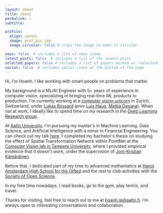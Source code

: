 ```yaml
---
layout: about
title: about
permalink: /
subtitle:

profile:
  align: center
  image: prof_pic.jpg
  image_circular: false # crops the image to make it circular

news: false  # includes a list of news items
latest_posts: false  # includes a list of the newest posts
selected_papers: false # includes a list of papers marked as "selected={true}"
social: false  # includes social icons at the bottom of the page
---
```


[//]: # (Write your biography here. Tell the world about yourself. Link to your favorite [subreddit]&#40;http://reddit.com&#41;. You can put a picture in, too. The code is already in, just name your picture `prof_pic.jpg` and put it in the `img/` folder.)
[//]: # (Put your address / P.O. box / other info right below your picture. You can also disable any of these elements by editing `profile` property of the YAML header of your `_pages/about.md`. Edit `_bibliography/papers.bib` and Jekyll will render your [publications page]&#40;/al-folio/publications/&#41; automatically.)
[//]: # (Link to your social media connections, too. This theme is set up to use [Font Awesome icons]&#40;http://fortawesome.github.io/Font-Awesome/&#41; and [Academicons]&#40;https://jpswalsh.github.io/academicons/&#41;, like the ones below. Add your Facebook, Twitter, LinkedIn, Google Scholar, or just disable all of them.)

Hi, I'm Hoanh. I like working with smart people on problems that matter.

My background is a ML/AI Engineer with 5+ years of experience in computer vision, specializing in bringing real-time ML products to production.
I'm currently working at a [computer vision unicorn](https://www.scandit.com/) in Zurich, Switzerland, under [Lukas Bossard](https://www.linkedin.com/in/lukas-bossard/) (prev [Luis Haug](https://www.linkedin.com/in/luis-haug/), [Mattia Desana](https://www.linkedin.com/in/mattia-desana-a475a660/)). When not at work, I ideally like to spend time on my research in the [Deep Learning Research group](https://research.cs.aalto.fi/bayes/).

At [Aalto University](https://www.aalto.fi/en), I'm pursuing my master's in Machine Learning, Data Science, and Artificial Intelligence with a minor in Financial Engineering. You can check out my talk [here](https://docs.google.com/presentation/d/14J_zoI--lvcYtJH-wSM1QD56NLlm9mbt/edit#slide=id.g277ae8fd007_0_14). I completed my bachelor's thesis on studying the effect of Spatial Transformation Network within PointNet at the [Computer Vision lab in Tampere University](https://research.tuni.fi/vision/), where I provided empirical evidence that it doesn't work, under the supervision of [Joni-Kristian Kämäräinen](https://webpages.tuni.fi/vision/public_pages/JoniKamarainen/index.html).

Before that, I dedicated part of my time to advanced mathematics at [Hanoi Amsterdam High School for the Gifted](https://en.wikipedia.org/wiki/Hanoi_%E2%80%93_Amsterdam_High_School) and the rest to club activities with the [Society of Open Science](https://www.facebook.com/science.ams/).

In my free time nowadays, I read books, go to the gym, play tennis, and travel.

Thanks for visiting, feel free to reach out to me at [hoanh.le@aalto.fi](mailto:hoanh.le@aalto.fi). I’m always open to interesting conversations and collaboration.